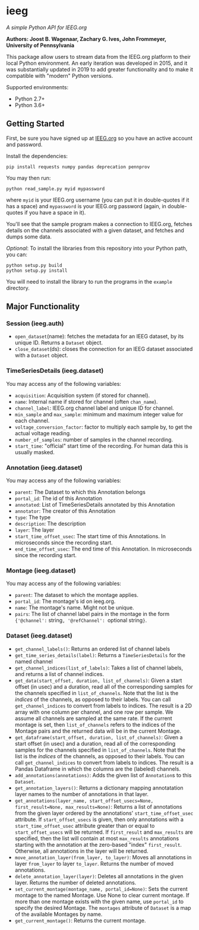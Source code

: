 # ieeg
*A simple Python API for IEEG.org*

**Authors: Joost B. Wagenaar, Zachary G. Ives, John Frommeyer, University of Pennsylvania**

This package allow users to stream data from the IEEG.org platform to their local Python environment.  An early iteration was developed in 2015, and it was substantially updated in 2019 to add greater functionality and to make it compatible with "modern" Python versions.  

Supported environments:
* Python 2.7+
* Python 3.6+

## Getting Started

First, be sure you have signed up at [IEEG.org](https://www.ieeg.org) so you have an active account and password.

Install the dependencies:
```
pip install requests numpy pandas deprecation pennprov
```

You may then run:
```
python read_sample.py myid mypassword
```

where `myid` is your IEEG.org username (you can put it in double-quotes if it has a space) and `mypassword` is your IEEG.org password (again, in double-quotes if you have a space in it).

You'll see that the sample program makes a connection to IEEG.org, fetches details on the channels associated with a given dataset, and fetches and dumps some data.

*Optional*: To install the libraries from this repository into your Python path, you can:

```
python setup.py build
python setup.py install
```  
You will need to install the library to run the programs in the `example` directory.

## Major Functionality

### Session (ieeg.auth)

* `open_dataset`(name):  fetches the metadata for an IEEG dataset, by its unique ID.  Returns a `Dataset` object.
* `close_dataset`(ds):  closes the connection for an IEEG dataset associated with a `Dataset` object.

### TimeSeriesDetails (ieeg.dataset)

You may access any of the following variables:
* `acquisition`: Acquisition system (if stored for channel).
* `name`: Internal name if stored for channel (often `chan_name`).
* `channel_label`: IEEG.org channel label and unique ID for channel.
* `min_sample` and `max_sample`: minimum and maximum integer value for each channel.
* `voltage_conversion_factor`: factor to multiply each sample by, to get the actual voltage reading.
* `number_of_samples`: number of samples in the channel recording.
* `start_time`: "official" start time of the recording. For human data this is usually masked.

### Annotation (ieeg.dataset)

You may access any of the following variables:
* `parent`: The Dataset to which this Annotation belongs
* `portal_id`: The id of this Annotation
* `annotated`: List of TimeSeriesDetails annotated by this Annotation
* `annotator`: The creator of this Annotation
* `type`: The type
* `description`: The description
* `layer`: The layer
* `start_time_offset_usec`: The start time of this Annotations. In microseconds since the recording start.
* `end_time_offset_usec`: The end time of this Annotation. In microseconds since the recording start.

### Montage (ieeg.dataset)

You may access any of the following variables:
* `parent`: The dataset to which the montage applies.
* `portal_id`: The montage's id on ieeg.org.
* `name`: The montage's name. Might not be unique.
* `pairs`: The list of channel label pairs in the montage
           in the form `{'@channel':` string`, '@refChannel': `optional string`}`.

### Dataset (ieeg.dataset)

* `get_channel_labels()`: Returns an ordered list of channel labels
* `get_time_series_details(label)`: Returns a `TimeSeriesDetails` for the named channel
* `get_channel_indices(list_of_labels)`: Takes a list of channel labels, and returns a list of channel indices.
* `get_data(start_offset, duration, list_of_channels)`: Given a start offset (in usec) and a duration, read all of the corresponding samples for the channels specified in `list_of_channels`.  Note that the list is the *indices* of the channels, as opposed to their labels.  You can call `get_channel_indices` to convert from labels to indices.  The result is a 2D array with one column per channel, and one row per sample.  We assume all channels are sampled at the same rate. If the current montage is set, then `list_of_channels` refers to the indices of the Montage pairs and the 
returned data will be in the current Montage.
* `get_dataframe(start_offset, duration, list_of_channels)`: Given a start offset (in usec) and a duration, read all of the corresponding samples for the channels specified in `list_of_channels`.  Note that the list is the *indices* of the channels, as opposed to their labels.  You can call `get_channel_indices` to convert from labels to indices.  The result is a Pandas Dataframe in which the columns are the (labeled) channels.
* `add_annotations(annotations)`: Adds the given list of `Annotation`s to this `Dataset`.
* `get_annotation_layers()`: Returns a dictionary mapping annotatation layer names to the number of annotations in that layer.
* `get_annotations(layer_name, start_offset_usecs=None, first_result=None, max_results=None)`: Returns a list of annotations from the given layer ordered by the annotations' `start_time_offset_usec` attribute. If `start_offset_usecs` is given, then only annotations with a `start_time_offset_usec` attribute greater than or equal to `start_offset_usecs` will be returned. If `first_result` and `max_results` are specified, then the list will contain at most `max_results` annotations starting with the annotation at the zero-based "index" `first_result`. Otherwise, all annotations in the layer will be returned.
* `move_annotation_layer(from_layer, to_layer)`: Moves all annotations in layer `from_layer` to layer `to_layer`. Returns the number of moved annotations.
* `delete_annotation_layer(layer)`: Deletes all annotations in the given layer. Returns the number of deleted annotations.
* `set_current_montage(montage_name, portal_id=None)`: Sets the current montage to the named Montage. Use None to clear current montage. If more than one
montage exists with the given name, use `portal_id` to specify the desired Montage. The `montages` attribute of `Dataset` is a map of the available Montages by name.
* `get_current_montage()`: Returns the current montage.
